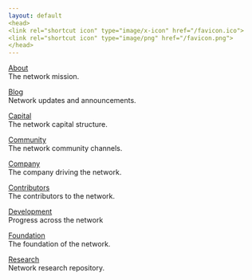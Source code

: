 ```yaml
---
layout: default
<head>
<link rel="shortcut icon" type="image/x-icon" href="/favicon.ico">
<link rel="shortcut icon" type="image/png" href="/favicon.png">
</head>
---
```


[About](/about)
<br>
The network mission.

[Blog](/blog)
<br>
Network updates and announcements.

[Capital](/capital)
<br>
The network capital structure.

[Community](/community)
<br>
The network community channels.

[Company](/company)
<br>
The company driving the network.

[Contributors](/contributors)
<br>
The contributors to the network.

[Development](/development)
<br>
Progress across the network

[Foundation](/foundation)
<br>
The foundation of the network.

[Research](/research)
<br>
Network research repository.

